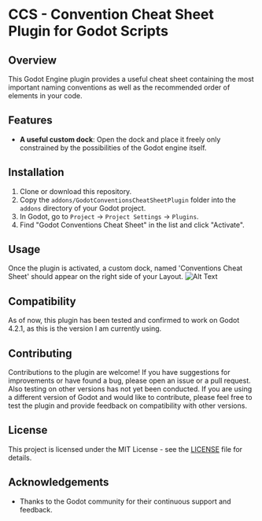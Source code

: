 # CCS - Convention Cheat Sheet Plugin for Godot Scripts

## Overview
This Godot Engine plugin provides a useful cheat sheet containing the most important naming conventions as well as the recommended order of elements in your code.

## Features
- **A useful custom dock**: Open the dock and place it freely only constrained by the possibilities of the Godot engine itself.

## Installation
1. Clone or download this repository.
2. Copy the `addons/GodotConventionsCheatSheetPlugin` folder into the `addons` directory of your Godot project.
3. In Godot, go to `Project` -> `Project Settings` -> `Plugins`.
4. Find "Godot Conventions Cheat Sheet" in the list and click "Activate".

## Usage
Once the plugin is activated, a custom dock, named 'Conventions Cheat Sheet' should appear on the right side of your Layout.
![Alt Text](/screenshots/ccs_icon.png?raw=true "The Conventions Cheat Sheet Dock")

## Compatibility
As of now, this plugin has been tested and confirmed to work on Godot 4.2.1, as this is the version I am currently using.

## Contributing
Contributions to the plugin are welcome! If you have suggestions for improvements or have found a bug, please open an issue or a pull request. Also testing on other versions has not yet been conducted. If you are using a different version of Godot and would like to contribute, please feel free to test the plugin and provide feedback on compatibility with other versions.

## License
This project is licensed under the MIT License - see the [LICENSE](LICENSE) file for details.

## Acknowledgements
- Thanks to the Godot community for their continuous support and feedback.
